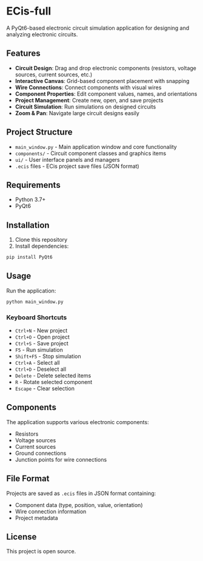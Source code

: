 # ECis-full

A PyQt6-based electronic circuit simulation application for designing and analyzing electronic circuits.

## Features

- **Circuit Design**: Drag and drop electronic components (resistors, voltage sources, current sources, etc.)
- **Interactive Canvas**: Grid-based component placement with snapping
- **Wire Connections**: Connect components with visual wires
- **Component Properties**: Edit component values, names, and orientations
- **Project Management**: Create new, open, and save projects
- **Circuit Simulation**: Run simulations on designed circuits
- **Zoom & Pan**: Navigate large circuit designs easily

## Project Structure

- `main_window.py` - Main application window and core functionality
- `components/` - Circuit component classes and graphics items
- `ui/` - User interface panels and managers
- `.ecis` files - ECis project save files (JSON format)

## Requirements

- Python 3.7+
- PyQt6

## Installation

1. Clone this repository
2. Install dependencies:
```bash
pip install PyQt6
```

## Usage

Run the application:
```bash
python main_window.py
```

### Keyboard Shortcuts

- `Ctrl+N` - New project
- `Ctrl+O` - Open project
- `Ctrl+S` - Save project
- `F5` - Run simulation
- `Shift+F5` - Stop simulation
- `Ctrl+A` - Select all
- `Ctrl+D` - Deselect all
- `Delete` - Delete selected items
- `R` - Rotate selected component
- `Escape` - Clear selection

## Components

The application supports various electronic components:
- Resistors
- Voltage sources
- Current sources
- Ground connections
- Junction points for wire connections

## File Format

Projects are saved as `.ecis` files in JSON format containing:
- Component data (type, position, value, orientation)
- Wire connection information
- Project metadata

## License

This project is open source.
